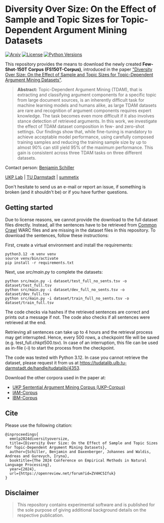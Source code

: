 # Diversity Over Size: On the Effect of Sample and Topic Sizes for Topic-Dependent Argument Mining Datasets
[![Arxiv](https://img.shields.io/badge/Arxiv-2205.11472-red?style=flat&logo=arxiv&logoColor=white)](https://arxiv.org/abs/2205.11472)
[![License](https://img.shields.io/github/license/UKPLab/ukp-project-template)](https://opensource.org/licenses/Apache-2.0)
[![Python Versions](https://img.shields.io/badge/Python-3.12-blue.svg?style=flat&logo=python&logoColor=white)](https://www.python.org/)

This repository provides the means to download the newly created **Few-Shot-150T Corpus (FS150T-Corpus)**, introduced in the 
paper ["Diversity Over Size: On the Effect of Sample and Topic Sizes for Topic-Dependent Argument Mining Datasets"](https://arxiv.org/abs/2205.11472). 

> **Abstract:** Topic-Dependent Argument Mining (TDAM), that is extracting and classifying argument components for a specific topic from large document sources, is an inherently difficult task for machine learning models and humans alike, as large TDAM datasets are rare and recognition of argument components requires expert knowledge. The task becomes even more difficult if it also involves stance detection of retrieved arguments. In this work, we investigate the effect of TDAM dataset composition in few- and zero-shot settings. Our findings show that, while fine-tuning is mandatory to achieve acceptable model performance, using carefully composed training samples and reducing the training sample size by up to almost 90% can still yield 95% of the maximum performance. This gain is consistent across three TDAM tasks on three different datasets.

Contact person: [Benjamin Schiller](mailto:schiller@summetix.com) 

[UKP Lab](https://www.ukp.tu-darmstadt.de/) | [TU Darmstadt](https://www.tu-darmstadt.de/) | [summetix](https://www.summetix.com/)

Don't hesitate to send us an e-mail or report an issue, if something is broken (and it shouldn't be) or if you have further questions.

## Getting started
Due to license reasons, we cannot provide the download to the full dataset files directly. Instead, all the sentences
have to be retrieved from [Common Crawl](https://commoncrawl.org) WARC files and are missing in the dataset files in this 
repository. To download the sentences, follow these instructions:

First, create a virtual environment and install the requirements:

    python3.12 -m venv venv
    source venv/bin/activate
    pip install -r requirements.txt

Next, use _src/main.py_ to complete the datasets:

    python src/main.py -i dataset/test_full_no_sents.tsv -o dataset/test_full.tsv
    python src/main.py -i dataset/dev_full_no_sents.tsv -o dataset/dev_full.tsv
    python src/main.py -i dataset/train_full_no_sents.tsv -o dataset/train_full.tsv

The code checks via hashes if the retrieved sentences are correct and prints out a message if not. The code also
checks if all sentences were retrieved at the end.

Retrieving all sentences can take up to 4 hours and the retrieval process may get interrupted. Hence, every 500 rows,
a checkpoint file will be saved (e.g. test_full.chkpt500.tsv). In case of an interruption, this file can be used as
in-file (-i) to start the process from the checkpoint.

The code was tested with Python 3.12. 
In case you cannot retrieve the dataset, please request it from us at https://tudatalib.ulb.tu-darmstadt.de/handle/tudatalib/4353.

Download the other corpora used in the paper at:

- [UKP Sentential Argument Mining Corpus (UKP-Corpus)](https://tudatalib.ulb.tu-darmstadt.de/handle/tudatalib/2345)
- [IAM-Corpus](https://github.com/LiyingCheng95/IAM/tree/main/claims)
- [IBM-Corpus](https://research.ibm.com/haifa/dept/vst/debating_data.shtml)



## Cite

Please use the following citation:

```
@inproceedings{
  emnlp2024diversityoversize,
  title={Diversity Over Size: On the Effect of Sample and Topic Sizes for Topic-Dependent Argument Mining Datasets},
  author={Schiller, Benjamin and Daxenberger, Johannes and Waldis, Andreas and Gurevych, Iryna},
  booktitle={The 2024 Conference on Empirical Methods in Natural Language Processing},
  year={2024},
  url={https://openreview.net/forum?id=ZV4HC5Ifuk}
}
```

## Disclaimer

> This repository contains experimental software and is published for the sole purpose of giving additional background details on the respective publication. 

